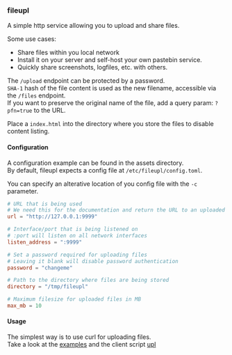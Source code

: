 ### fileupl

A simple http service allowing you to upload and share files.

Some use cases:
- Share files within you local network
- Install it on your server and self-host your own pastebin service.
- Quickly share screenshots, logfiles, etc. with others.

The `/upload` endpoint can be protected by a password.    
`SHA-1` hash of the file content is used as the new filename, accessible via the `/files` endpoint.  
If you want to preserve the original name of the file, add a query param: `?pfn=true` to the URL.

Place a `index.html` into the directory where you store the files to disable content listing.

#### Configuration

A configuration example can be found in the assets directory.  
By default, fileupl expects a config file at `/etc/fileupl/config.toml`.

You can specify an alterative location of you config file with the `-c` parameter.

```toml
# URL that is being used
# We need this for the documentation and return the URL to an uploaded file
url = "http://127.0.0.1:9999"

# Interface/port that is being listened on
# :port will listen on all network interfaces
listen_address = ":9999"

# Set a password required for uploading files
# Leaving it blank will disable password authentication
password = "changeme"

# Path to the directory where files are being stored
directory = "/tmp/fileupl"

# Maximum filesize for uploaded files in MB
max_mb = 10

```

#### Usage

The simplest way is to use curl for uploading files.  
Take a look at the [examples](EXAMPLES.md) and the client script [upl](assets/upl)
